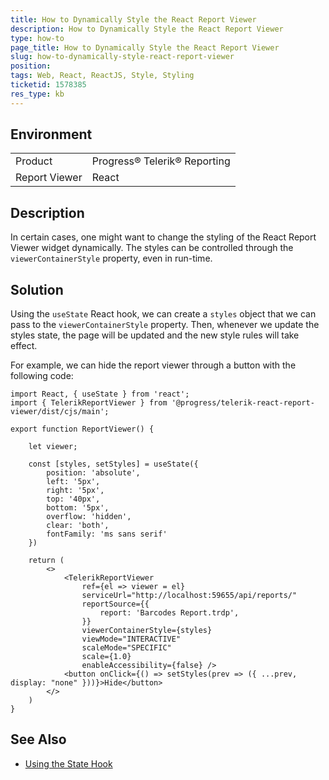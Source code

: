 ```yaml
---
title: How to Dynamically Style the React Report Viewer
description: How to Dynamically Style the React Report Viewer
type: how-to
page_title: How to Dynamically Style the React Report Viewer
slug: how-to-dynamically-style-react-report-viewer
position: 
tags: Web, React, ReactJS, Style, Styling
ticketid: 1578385
res_type: kb
---
```


## Environment
<table>
	<tbody>
		<tr>
			<td>Product</td>
			<td>Progress® Telerik® Reporting</td>
		</tr>
		<tr>
			<td>Report Viewer</td>
			<td>React</td>
		</tr>
	</tbody>
</table>


## Description

In certain cases, one might want to change the styling of the React Report Viewer widget dynamically.
The styles can be controlled through the `viewerContainerStyle` property, even in run-time.

## Solution

Using the `useState` React hook, we can create a `styles` object that we can pass to the `viewerContainerStyle` property.
Then, whenever we update the styles state, the page will be updated and the new style rules will take effect.

For example, we can hide the report viewer through a button with the following code:

````JS
import React, { useState } from 'react';
import { TelerikReportViewer } from '@progress/telerik-react-report-viewer/dist/cjs/main';

export function ReportViewer() {

    let viewer;

    const [styles, setStyles] = useState({
        position: 'absolute',
        left: '5px',
        right: '5px',
        top: '40px',
        bottom: '5px',
        overflow: 'hidden',
        clear: 'both',
        fontFamily: 'ms sans serif'
    })

    return (
        <>
            <TelerikReportViewer
                ref={el => viewer = el}
                serviceUrl="http://localhost:59655/api/reports/"
                reportSource={{
                    report: 'Barcodes Report.trdp',
                }}
                viewerContainerStyle={styles}
                viewMode="INTERACTIVE"
                scaleMode="SPECIFIC"
                scale={1.0}
                enableAccessibility={false} />
            <button onClick={() => setStyles(prev => ({ ...prev, display: "none" }))}>Hide</button>
        </>
    )
}
````

## See Also

* [Using the State Hook](https://reactjs.org/docs/hooks-state.html)
